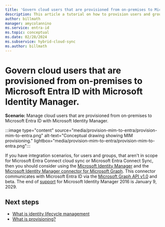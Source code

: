 ```yaml
---
title: 'Govern cloud users that are provisioned from on-premises to Microsoft Entra ID with Microsoft Identity Manager'
description: This article a tutorial on how to provision users and groups from on-premises to cloud using MIM.
author: billmath
manager: amycolannino
ms.service: entra-id
ms.topic: conceptual
ms.date: 02/28/2024
ms.subservice: hybrid-cloud-sync
ms.author: billmath
---
```


# Govern cloud users that are provisioned from on-premises to Microsoft Entra ID with Microsoft Identity Manager.

**Scenario:** Manage cloud users that are provisioned from on-premises to Microsoft Entra ID with Microsoft Identity Manager.

:::image type="content" source="media/provision-mim-to-entra/provision-mim-to-entra.png" alt-text="Conceptual drawing showing MIM provisioning." lightbox="media/provision-mim-to-entra/provision-mim-to-entra.png":::

If you have integration scenarios, for users and groups, that aren't in scope for Microsoft Entra Connect cloud sync or Microsoft Entra Connect Sync, then you should consider using the [Microsoft Identity Manager](/microsoft-identity-manager/microsoft-identity-manager-2016) and the [Microsoft Identity Manager connector for Microsoft Graph](/microsoft-identity-manager/microsoft-identity-manager-2016-connector-graph). This connector communicates with Microsoft Entra ID via the [Microsoft Graph API v1.0](/graph/overview) and beta. The end of [support](/microsoft-identity-manager/microsoft-identity-manager-2016#support-update-for-microsoft-entra-id-p1-or-p2-customers) for Microsoft Identity Manager 2016 is January 9, 2029.

## Next steps 
- [What is identity lifecycle management](~/id-governance/what-is-identity-lifecycle-management.md)
- [What is provisioning?](~/id-governance/what-is-provisioning.md)